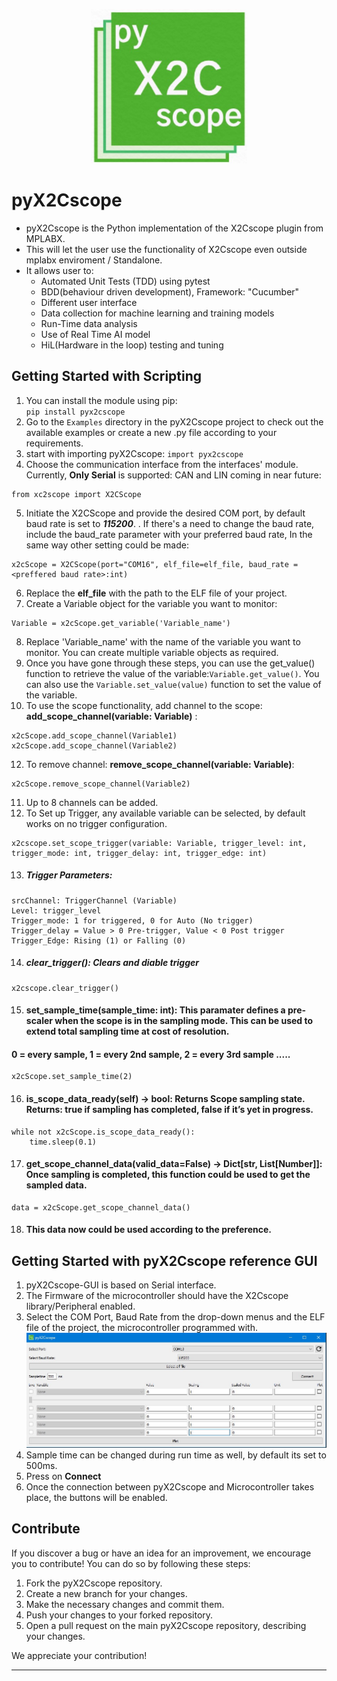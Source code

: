<p align="center">
  <img src="https://raw.githubusercontent.com/X2Cscope/pyx2cscope/feat-faster-monitoring/pyx2cscope/gui/img/pyx2cscope.jpg" alt="pyX2Cscope Logo" width="250">
</p>

# pyX2Cscope
- pyX2Cscope is the Python implementation of the X2Cscope plugin from MPLABX.
- This will let the user use the functionality of X2Cscope even outside mplabx enviroment / Standalone.
- It allows user to:
  - Automated Unit Tests (TDD) using pytest
  - BDD(behaviour driven development), Framework: "Cucumber"
  - Different user interface
  - Data collection for machine learning and training models
  - Run-Time data analysis
  - Use of Real Time AI model
  - HiL(Hardware in the loop) testing and tuning

## Getting Started with Scripting

1. You can install the module using pip: <br>`pip install pyx2cscope`
2. Go to the `Examples` directory in the pyX2Cscope project to check out the available examples or create a new .py file according to your requirements.
3. start with importing pyX2Cscope:  `import pyx2cscope`
4. Choose the communication interface from the interfaces' module. Currently, **Only Serial** is supported: CAN and LIN coming in near future: <br> 
```
from xc2scope import X2CScope
``` 
5. Initiate the X2CScope and provide the desired COM port, by default baud rate is set to **_115200_**. . If there's a need to change the baud rate, include the baud_rate parameter with your preferred baud rate, In the same way other setting could be made:
```
x2cScope = X2CScope(port="COM16", elf_file=elf_file, baud_rate = <preffered baud rate>:int)
```  
6. Replace the **elf_file** with the path to the ELF file of your project.
7. Create a Variable object for the variable you want to monitor:
```
Variable = x2cScope.get_variable('Variable_name')
```
8. Replace 'Variable_name' with the name of the variable you want to monitor. You can create multiple variable objects as required. 
9. Once you have gone through these steps, you can use the get_value() function to retrieve the value of the variable:``Variable.get_value()``. You can also use the ``Variable.set_value(value)`` function to set the value of the variable.
10. To use the scope functionality, add channel to the scope: **add_scope_channel(variable: Variable)** : 
```
x2cScope.add_scope_channel(Variable1)
x2cScope.add_scope_channel(Variable2)
```
12. To remove channel: **remove_scope_channel(variable: Variable)**:
```
x2cScope.remove_scope_channel(Variable2)
```
11. Up to 8 channels can be added. 
12. To Set up Trigger, any available variable can be selected, by default works on no trigger configuration.
```
x2cscope.set_scope_trigger(variable: Variable, trigger_level: int, trigger_mode: int, trigger_delay: int, trigger_edge: int)
```
13. ##### Trigger Parameters:
```
srcChannel: TriggerChannel (Variable)
Level: trigger_level
Trigger_mode: 1 for triggered, 0 for Auto (No trigger)
Trigger_delay = Value > 0 Pre-trigger, Value < 0 Post trigger
Trigger_Edge: Rising (1) or Falling (0)
```
14. ##### **clear_trigger()**: Clears and diable trigger
```
x2cscope.clear_trigger()
```
15. #### **set_sample_time(sample_time: int)**: This paramater defines a pre-scaler when the scope is in the sampling mode. This can be used to extend total sampling time at cost of resolution.
#### 0 = every sample, 1 = every 2nd sample, 2 = every 3rd sample .....
```
x2cScope.set_sample_time(2)
```
16. #### is_scope_data_ready(self) -> bool: Returns Scope sampling state. Returns: true if sampling has completed, false if it’s yet in progress.  
```
while not x2cScope.is_scope_data_ready():
    time.sleep(0.1)
```
17. #### get_scope_channel_data(valid_data=False) -> Dict[str, List[Number]]: Once sampling is completed, this function could be used to get the sampled data.
```
data = x2cScope.get_scope_channel_data()
```
18. #### This data now could be used according to the preference. 

## Getting Started with pyX2Cscope reference GUI

1. pyX2Cscope-GUI is based on Serial interface.
2. The Firmware of the microcontroller should have the X2Cscope library/Peripheral enabled.
2. Select the COM Port, Baud Rate from the drop-down menus and the ELF file of the project, the microcontroller programmed with. <br>
    ![COM-port](https://raw.githubusercontent.com/X2Cscope/pyx2cscope/feat-faster-monitoring/pyx2cscope/gui/img/Setting.jpg)
3. Sample time can be changed during run time as well, by default its set to 500ms.
4. Press on **Connect**
5. Once the connection between pyX2Cscope and Microcontroller takes place, the buttons will be enabled.


## Contribute
If you discover a bug or have an idea for an improvement, we encourage you to contribute! You can do so by following these steps:

1. Fork the pyX2Cscope repository.
2. Create a new branch for your changes.
3. Make the necessary changes and commit them. 
4. Push your changes to your forked repository. 
5. Open a pull request on the main pyX2Cscope repository, describing your changes.

We appreciate your contribution!



-------------------------------------------------------------------



